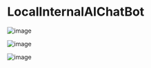 # LocalInternalAIChatBot

![image](https://github.com/user-attachments/assets/b218b04c-8483-473e-9782-6120ad43dd7c)

![image](https://github.com/user-attachments/assets/c9de88f4-4e77-4f87-9ba8-ac02d8c650b6)

![image](https://github.com/user-attachments/assets/a9ca877e-a5a4-4bf4-847b-6ec026d837bc)
